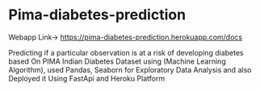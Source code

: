 # Pima-diabetes-prediction
Webapp Link-> https://pima-diabetes-prediction.herokuapp.com/docs

Predicting if a particular observation is at a risk of developing
diabetes based On PIMA Indian Diabetes Dataset using (Machine Learning Algorithm), used
Pandas, Seaborn for Exploratory Data Analysis and also Deployed it Using FastApi and Heroku
Platform
